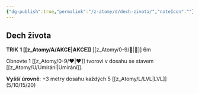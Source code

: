 ```yaml
---
{"dg-publish":true,"permalink":"/z-atomy/d/dech-zivota/","noteIcon":""}
---
```


## Dech života  
**TRIK**
**1 [[z_Atomy/A/AKCE\|AKCE]]**
[[z_Atomy/0-9/👊\|👊]] 6m

Obnovte 1 [[z_Atomy/0-9/❤\|❤]] tvorovi v dosahu se stavem [[z_Atomy/U/Umírání\|Umírání]].

**Vyšší úrovně**: +3 metry dosahu každých 5 [[z_Atomy/L/LVL\|LVL]] (5/10/15/20)